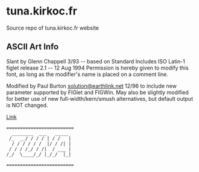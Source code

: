 # tuna.kirkoc.fr

Source repo of tuna.kirkoc.fr website

## ASCII Art Info

Slant by Glenn Chappell 3/93 -- based on Standard
Includes ISO Latin-1
figlet release 2.1 -- 12 Aug 1994
Permission is hereby given to modify this font, as long as the
modifier's name is placed on a comment line.

Modified by Paul Burton <solution@earthlink.net> 12/96 to include new parameter
supported by FIGlet and FIGWin.  May also be slightly modified for better use
of new full-width/kern/smush alternatives, but default output is NOT changed.

[Link](https://patorjk.com/software/taag/#p=display&f=Slant&t=TUNA)

```text
=========================
  ________  ___   _____ 
 /_  __/ / / / | / /   |
  / / / / / /  |/ / /| |
 / / / /_/ / /|  / ___ |
/_/  \____/_/ |_/_/  |_|

=========================
```

